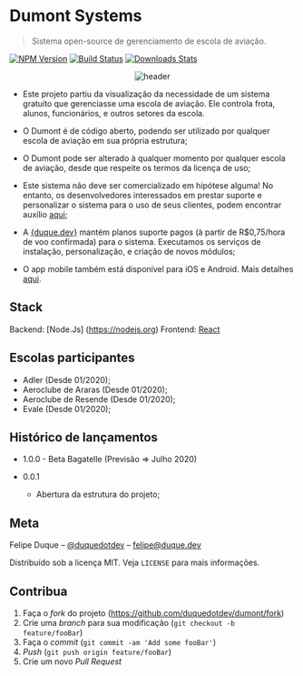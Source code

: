 # Dumont Systems
> Sistema open-source de gerenciamento de escola de aviação.

[![NPM Version][npm-image]][npm-url]
[![Build Status][travis-image]][travis-url]
[![Downloads Stats][npm-downloads]][npm-url]

<center><img src="https://duque.dev/images/laptop_1.png" alt="header" border="0"></a></center>

* Este projeto partiu da visualização da necessidade de um sistema gratuíto que gerenciasse uma escola de aviação. Ele controla frota, alunos, funcionários, e outros setores da escola.

* O Dumont é de código aberto, podendo ser utilizado por qualquer escola de aviação em sua própria estrutura;

* O Dumont pode ser alterado à qualquer momento por qualquer escola de aviação, desde que respeite os termos da licença de uso;

* Este sistema não deve ser comercializado em hipótese alguma! No entanto, os desenvolvedores interessados em prestar suporte e personalizar o sistema para o uso de seus clientes, podem encontrar auxílio [aqui](https://duque.dev);

* A [{duque.dev}](https://duque.dev) mantém planos suporte pagos (à partir de R$0,75/hora de voo confirmada) para o sistema. Executamos os serviços de instalação, personalização, e criação de novos módulos;

* O app mobile também está disponível para iOS e Android. Mais detalhes [aqui](https://dumont.systems/mobile).


## Stack

Backend: [Node.Js] (https://nodejs.org)
Frontend: [React](https://pt-br.reactjs.org)

## Escolas participantes 

* Adler (Desde 01/2020);
* Aeroclube de Araras (Desde 01/2020);
* Aeroclube de Resende (Desde 01/2020);
* Evale (Desde 01/2020);

## Histórico de lançamentos

* 1.0.0 - Beta Bagatelle (Previsão => Julho 2020)

* 0.0.1
    * Abertura da estrutura do projeto;

## Meta

Felipe Duque – [@duquedotdev](https://twitter.com/duquedotdev) – felipe@duque.dev

Distribuído sob a licença MIT. Veja `LICENSE` para mais informações.

## Contribua

1. Faça o _fork_ do projeto (<https://github.com/duquedotdev/dumont/fork>)
2. Crie uma _branch_ para sua modificação (`git checkout -b feature/fooBar`)
3. Faça o _commit_ (`git commit -am 'Add some fooBar'`)
4. _Push_ (`git push origin feature/fooBar`)
5. Crie um novo _Pull Request_

[npm-image]: https://img.shields.io/npm/v/datadog-metrics.svg?style=flat-square
[npm-url]: https://npmjs.org/package/datadog-metrics
[npm-downloads]: https://img.shields.io/npm/dm/datadog-metrics.svg?style=flat-square
[travis-image]: https://img.shields.io/travis/dbader/node-datadog-metrics/master.svg?style=flat-square
[travis-url]: https://travis-ci.org/dbader/node-datadog-metrics
[wiki]: https://github.com/seunome/seuprojeto/wiki

